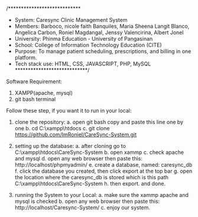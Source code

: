 
/****************************
* System: Caresync Clinic Management System 
* Members:  Barboco, nicole faith 
            Banquiles, Maria Sheena Langit 
            Blanco, Angelica
            Carbon, Roniel
            Magdangal, Jenssy 
            Valencirina, Albert Jonel
* University: Phinma Education - University of Pangasinan
* School: College of Information Technology Education (CITE)
* Purpose: To manage patient scheduling, prescriptions, and billing in one platform. 
* Tech stack use: HTML, CSS, JAVASCRIPT, PHP, MySQL
****************************/

Software Requirement:
1. XAMPP(apache, mysql) 
1. git bash terminal

Follow these step, if you want it to run in your local:
1. clone the repository:
   a. open git bash
      copy and paste this line one by one
   b. cd C:\xampp\htdocs
   c. git clone https://github.com/ImRoniel/CareSync-System.git

2. setting up the database:
   a. after cloning go to C:\xampp\htdocs\CareSync-System
   b. open xammp
   c. check apache and mysql
   d. open any web browser then paste this: http://localhost/phpmyadmin/
   e. create a database, named: caresync_db
   f. click the database you created, then click export at the top bar
   g. open the location where the caresync_db is stored which is this path C:\xampp\htdocs\CareSync-System
   h. then export. and done.

3. running the System to your Local:
   a. make sure the xammp apache and mysql is checked
   b. open any web browser then paste this: http://localhost/Caresync-System/
   c. enjoy our system.   


  
